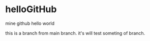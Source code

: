 # helloGitHub
mine  github hello world


this is a branch from main branch.
it's will test someting of branch.
